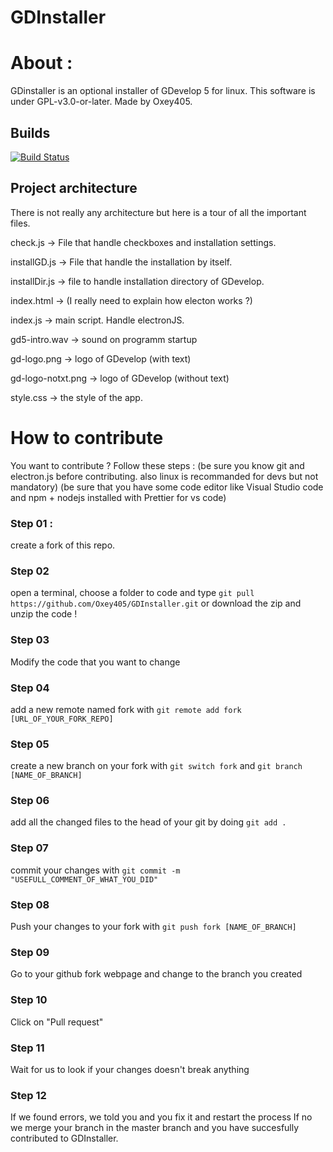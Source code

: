 # GDInstaller
# About :
GDinstaller is an optional installer of GDevelop 5 for linux.
This software is under GPL-v3.0-or-later. Made by Oxey405.
## Builds
[![Build Status](https://travis-ci.com/Oxey405/GDInstaller.svg?branch=master)](https://travis-ci.com/Oxey405/GDInstaller)
## Project architecture
There is not really any architecture but here is a tour of all the important files.

check.js -> File that handle checkboxes and installation settings.

installGD.js -> File that handle the installation by itself.

installDir.js -> file to handle installation directory of GDevelop.

index.html -> (I really need to explain how electon works ?)

index.js -> main script. Handle electronJS.

gd5-intro.wav -> sound on programm startup

gd-logo.png -> logo of GDevelop (with text)

gd-logo-notxt.png -> logo of GDevelop (without text)

style.css -> the style of the app.

# How to contribute
You want to contribute ? Follow these steps :
(be sure you know git and electron.js before contributing. also linux is recommanded for devs but not mandatory)
(be sure that you have some code editor like Visual Studio code and npm + nodejs installed with Prettier for vs code)
### Step 01 :
create a fork of this repo.
### Step 02
open a terminal, choose a folder to code and type `git pull https://github.com/Oxey405/GDInstaller.git`
or download the zip and unzip the code !
### Step 03
Modify the code that you want to change
### Step 04
add a new remote named fork with `git remote add fork [URL_OF_YOUR_FORK_REPO]`
### Step 05
create a new branch on your fork with `git switch fork` and `git branch [NAME_OF_BRANCH]`
### Step 06
add all the changed files to the head of your git by doing `git add .`
### Step 07
commit your changes with `git commit -m "USEFULL_COMMENT_OF_WHAT_YOU_DID"`
### Step 08
Push your changes to your fork with `git push fork [NAME_OF_BRANCH]`
### Step 09
Go to your github fork webpage and change to the branch you created
### Step 10
Click on "Pull request"
### Step 11
Wait for us to look if your changes doesn't break anything
### Step 12
If we found errors, we told you and you fix it and restart the process
If no we merge your branch in the master branch and you have succesfully contributed to GDInstaller.
